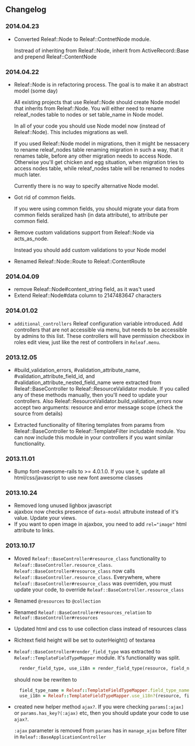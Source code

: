 ## Changelog

### 2014.04.23
* Converted Releaf::Node to Releaf::ContnetNode module.

  Instread of inheriting from Releaf::Node, inherit from ActiveRecord::Base and
  prepend Releaf::ContentNode

### 2014.04.22
* Releaf::Node is in refactoring process. The goal is to make it an abstract
  model (some day)

  All existing projects that use Releaf::Node should create Node model that inherits
  from Releaf::Node. You will either need to rename releaf_nodes table to
  nodes or set table_name in Node model.

  In all of your code you should use Node model now (instead of Releaf::Node).
  This includes migrations as well.

  If you used Releaf::Node model in migrations, then it might be nessacery to
  rename releaf_nodes table renaming migration in such a way, that it renames
  table, before any other migration needs to access Node. Otherwise you'll get
  chicken and egg situation, when migration tries to access nodes table, while
  releaf_nodes table will be renamed to nodes much later.

  Currently there is no way to specify alternative Node model.

* Got rid of common fields.

  If you were using common fields, you should migrate your data from common
  fields seralized hash (in data attribute), to attribute per common field.

* Remove custom validations support from Releaf::Node via acts_as_node.

  Instead you should add custom validations to your Node model

* Renamed Releaf::Node::Route to Releaf::ContentRoute

### 2014.04.09
* remove Releaf::Node#content_string field, as it was't used
* Extend Releaf::Node#data column to 2147483647 characters

### 2014.01.02
* ```additional_controllers``` Releaf configuration variable introduced. Add
  controllers that are not accessible via menu, but needs to be accessible by
  admins to this list.  These controllers will have permission checkbox in
  roles edit view, just like the rest of controllers in ```Releaf.menu```.

### 2013.12.05
* \#build_validation_errors, #validation_attribute_name,
  \#validation_attribute_field_id, and #validation_attribute_nested_field_name
  were extracted from Releaf::BaseController to Releaf::ResourceValidator module.
  If you called any of these methods manually, then you'll need to update your
  controllers. Also Releaf::ResourceValidator.build_validation_errors now
  accept two arguments: resource and error message scope (check the source from
  details)

* Extracted functionality of filtering templates from params from
  Releaf::BaseController to Releaf::TemplateFilter includable module.
  You can now include this module in your controllers if you want similar
  functionality.


### 2013.11.01
* Bump font-awesome-rails to >= 4.0.1.0. If you use it, update all
  html/css/javascript to use new font awesome classes


### 2013.10.24

* Removed long unused lighbox javascript
* ajaxbox now checks presence of ```data-modal``` attrubute instead of it's value. Update your views.
* If you want to open image in ajaxbox, you need to add ```rel="image"``` html attribute to links.


### 2013.10.17

* Moved ```Releaf::BaseController#resource_class``` functionality to
  ```Releaf::BaseController.resource_class```.
  ```Releaf::BaseController#resource_class``` now calls ```Releaf::BaseController.resource_class```.
  Everywhere, where ```Releaf::BaseController#resource_class``` was overriden,
  you must update your code, to override
  ```Releaf::BaseController.resource_class```
* Renamed ```@resources``` to ```@collection```
* Renamed ```Releaf::BaseController#resources_relation``` to ```Releaf::BaseController#resources```
* Updated html and css to use collection class instead of resources class
* Richtext field height will be set to outerHeight() of textarea
* ```Releaf::BaseController#render_field_type``` was extracted to
  ```Releaf::TemplateFieldTypeMapper``` module.
  It's functionality was split.

  ```ruby
    render_field_type, use_i18n = render_field_type(resource, field_name)
  ```

  should now be rewriten to

  ```ruby
    field_type_name = Releaf::TemplateFieldTypeMapper.field_type_name(resource, field_name)
    use_i18n = Releaf::TemplateFieldTypeMapper.use_i18n?(resource, field_name)
  ```
* created new helper method ```ajax?```. If you were checking
  ```params[:ajax]``` or ```params.has_key?(:ajax)``` etc, then you should
  update your code to use ```ajax?```.

  ```:ajax``` parameter is removed from ```params``` has in ```manage_ajax```
  before filter in ```Releaf::BaseApplicationController```
